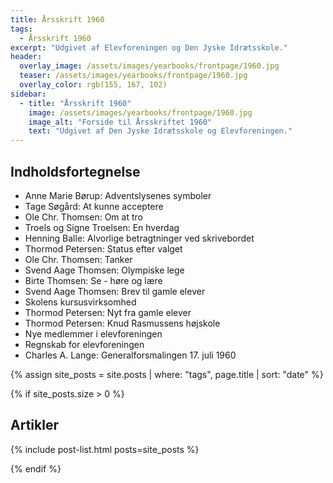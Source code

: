 ```yaml
---
title: Årsskrift 1960
tags:
  - Årsskrift 1960
excerpt: "Udgivet af Elevforeningen og Den Jyske Idrætsskole."
header:
  overlay_image: /assets/images/yearbooks/frontpage/1960.jpg
  teaser: /assets/images/yearbooks/frontpage/1960.jpg
  overlay_color: rgb(155, 167, 102)
sidebar:
  - title: "Årsskrift 1960"
    image: /assets/images/yearbooks/frontpage/1960.jpg
    image_alt: "Forside til Årsskriftet 1960"
    text: "Udgivet af Den Jyske Idrætsskole og Elevforeningen."
---
```


## Indholdsfortegnelse

- Anne Marie Børup: Adventslysenes symboler
- Tage Søgård: At kunne acceptere
- Ole Chr. Thomsen: Om at tro
- Troels og Signe Troelsen: En hverdag
- Henning Balle: Alvorlige betragtninger ved skrivebordet
- Thormod Petersen: Status efter valget
- Ole Chr. Thomsen: Tanker
- Svend Aage Thomsen: Olympiske lege
- Birte Thomsen: Se - høre og lære
- Svend Aage Thomsen: Brev til gamle elever
- Skolens kursusvirksomhed
- Thormod Petersen: Nyt fra gamle elever
- Thormod Petersen: Knud Rasmussens højskole
- Nye medlemmer i elevforeningen
- Regnskab for elevforeningen
- Charles A. Lange: Generalforsmalingen 17. juli 1960

{% assign site_posts = site.posts | where: "tags", page.title | sort: "date" %}

{% if site_posts.size > 0 %}

## Artikler

{% include post-list.html posts=site_posts %}

{% endif %}
